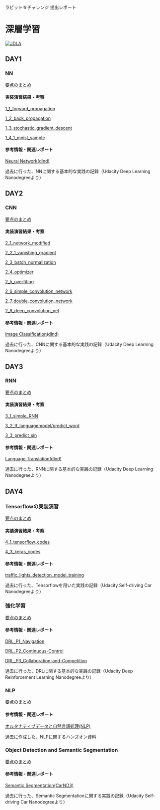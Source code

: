ラビット☆チャレンジ 提出レポート

# 深層学習

[![JDLA](http://ai999.careers/bnr_jdla.png)](http://study-ai.com/jdla/)


  
## DAY1

### NN
  
[要点のまとめ](./DAY1_NN.md)

#### 実装演習結果・考察
[1_1_forward_propagation](./notebook/lesson_1/1_1_forward_propagation.ipynb)

[1_2_back_propagation](./notebook/lesson_1/1_2_back_propagation.ipynb)

[1_3_stochastic_gradient_descent](./notebook/lesson_1/1_3_stochastic_gradient_descent.ipynb)

[1_4_1_mnist_sample](./notebook/lesson_1/1_4_1_mnist_sample.ipynb)

#### 参考情報・関連レポート

[Neural Network(dlnd)](https://github.com/YoshiyukiKono/dlnd/tree/master/project-1)

過去に行った、NNに関する基本的な実践の記録（Udacity Deep Learning Nanodegreeより）
 
  
## DAY2

### CNN

[要点のまとめ](./DAY2_CNN.md)

#### 実装演習結果・考察
[2_1_network_modified](./notebook/lesson_2/2_1_network_modified.ipynb)

[2_2_1_vanishing_gradient](./notebook/lesson_2/2_2_1_vanishing_gradient.ipynb)

[2_3_batch_normalization](./notebook/lesson_2/2_3_batch_normalization.ipynb)

[2_4_optimizer](./notebook/lesson_2/2_4_optimizer.ipynb)

[2_5_overfiting](./notebook/lesson_2/2_5_overfiting.ipynb)

[2_6_simple_convolution_network](./notebook/lesson_2/2_6_simple_convolution_network.ipynb)

[2_7_double_convolution_network](./notebook/lesson_2/2_7_double_convolution_network.ipynb)

[2_8_deep_convolution_net](./notebook/lesson_2/2_8_deep_convolution_net.ipynb)

#### 参考情報・関連レポート

[Image Classification(dlnd)](https://github.com/YoshiyukiKono/dlnd/tree/master/project-2)

過去に行った、CNNに関する基本的な実践の記録（Udacity Deep Learning Nanodegreeより）

## DAY3

### RNN
[要点のまとめ](./DAY3_RNN.md)

#### 実装演習結果・考察
[3_1_simple_RNN](./notebook/lesson_3/3_1_simple_RNN.ipynb)

[3_2_tf_languagemodel/predict_word](./notebook/lesson_3/3_2_tf_languagemodel/predict_word.ipynb)

[3_3_predict_sin](./notebook/lesson_3/3_3_predict_sin.ipynb)

#### 参考情報・関連レポート
  
[Language Translation(dlnd)](https://github.com/YoshiyukiKono/dlnd/tree/master/project-4)

過去に行った、RNNに関する基本的な実践の記録（Udacity Deep Learning Nanodegreeより）

## DAY4

### Tensorflowの実装演習

[要点のまとめ](./DAY4_TF.md)

#### 実装演習結果・考察
[4_1_tensorflow_codes](./notebook/lesson_4/4_1_tensorflow_codes.ipynb)

[4_3_keras_codes](./notebook/lesson_4/4_3_keras_codes.ipynb)

#### 参考情報・関連レポート

[traffic_lights_detection_model_training](https://github.com/YoshiyukiKono/traffic_lights_detection_model_training)

過去に行った、Tensorflowを用いた実践の記録（Udacity Self-driving Car Nanodegreeより）
 
### 強化学習
[要点のまとめ](./DAY4_RL.md)

#### 参考情報・関連レポート
[DRL_P1_Navigation](https://github.com/YoshiyukiKono/DRL_P1_Navigation)

[DRL_P2_Continuous-Control](https://github.com/YoshiyukiKono/DRL_P2_Continuous-Control)

[DRL_P3_Collaboration-and-Competition](https://github.com/YoshiyukiKono/DRL_P3_Collaboration-and-Competition)

過去に行った、DRLに関する基本的な実践の記録（Udacity Deep Reinforcement Learning Nanodegreeより）

### NLP
[要点のまとめ](./DAY4_NLP.md)

#### 参考情報・関連レポート

[オルタナティブデータと自然言語処理(NLP)](https://github.com/YoshiyukiKono/dsml_01_nlp)

過去に作成した、NLPに関するハンズオン資料

### Object Detection and Semantic Segmentation
[要点のまとめ](./DAY4_OD_SS.md)

#### 参考情報・関連レポート

[Semantic Segmentation(CarND3)](https://github.com/YoshiyukiKono/CarND3/tree/master/Semantic-Segmentation)

過去に行った、Semantic Segmentationに関する実践の記録（Udacity Self-driving Car Nanodegreeより）
